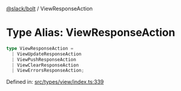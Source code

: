 [@slack/bolt](../index.md) / ViewResponseAction

# Type Alias: ViewResponseAction

```ts
type ViewResponseAction = 
  | ViewUpdateResponseAction
  | ViewPushResponseAction
  | ViewClearResponseAction
  | ViewErrorsResponseAction;
```

Defined in: [src/types/view/index.ts:339](https://github.com/slackapi/bolt-js/blob/main/src/types/view/index.ts#L339)

